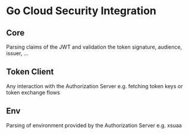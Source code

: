 # Go Cloud Security Integration

## Core
Parsing claims of the JWT and validation the token signature, audience, issuer, … 

## Token Client
Any interaction with the Authorization Server e.g. fetching token keys or token exchange flows

## Env
Parsing of environment provided by the Authorization Server e.g. xsuaa